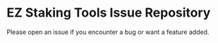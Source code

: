 # EZ Staking Tools Issue Repository

Please open an issue if you encounter a bug or want a feature added.
